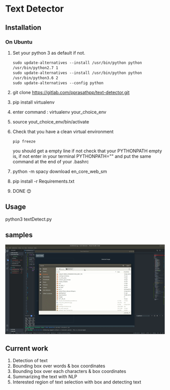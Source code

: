 # Text Detector 

## Installation

### On Ubuntu

1. Set your python 3 as default if not.

    ```text
    sudo update-alternatives --install /usr/bin/python python /usr/bin/python2.7 1
    sudo update-alternatives --install /usr/bin/python python /usr/bin/python3.6 2
    sudo update-alternatives --config python
    ```

2. git clone https://gitlab.com/pprasathpp/text-detector.git
3. pip install virtualenv
4. enter command : virtualenv your_choice_env
5. source yout_choice_env/bin/activate
6. Check that you have a clean virtual environment

    ```text
    pip freeze
    ```

    you should get a empty line  if not check that your PYTHONPATH empty is, if not enter in your terminal PYTHONPATH="" and put the same command at the end of your .bashrc
7. python -m spacy download en_core_web_sm
8. pip install -r Requirements.txt
9. DONE  :blush:

## Usage

python3 textDetect.py

## samples
![Detection google image_2](/samples/sample.gif)


## Current work
1. Detection of text
2. Bounding box over words & box coordinates
3. Bounding box over each characters & box coordinates
4. Summarizing the text with NLP
5. Interested region of text selection with box and detecting text
